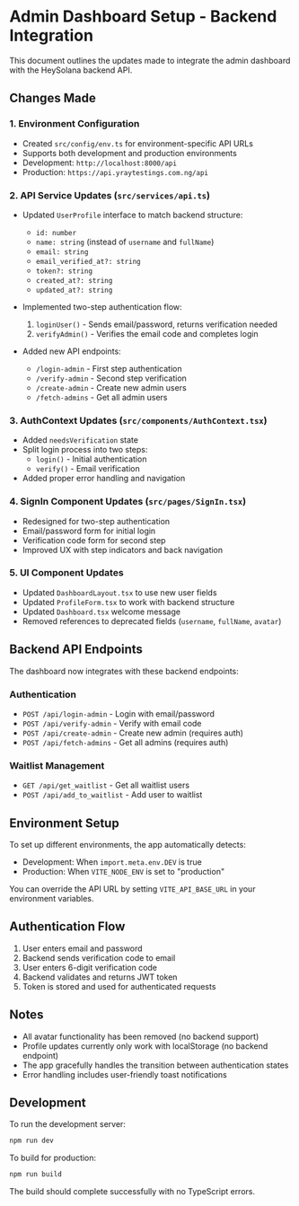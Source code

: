 # Admin Dashboard Setup - Backend Integration

This document outlines the updates made to integrate the admin dashboard with the HeySolana backend API.

## Changes Made

### 1. Environment Configuration
- Created `src/config/env.ts` for environment-specific API URLs
- Supports both development and production environments
- Development: `http://localhost:8000/api`
- Production: `https://api.yraytestings.com.ng/api`

### 2. API Service Updates (`src/services/api.ts`)
- Updated `UserProfile` interface to match backend structure:
  - `id: number`
  - `name: string` (instead of `username` and `fullName`)
  - `email: string`
  - `email_verified_at?: string`
  - `token?: string`
  - `created_at?: string`
  - `updated_at?: string`

- Implemented two-step authentication flow:
  1. `loginUser()` - Sends email/password, returns verification needed
  2. `verifyAdmin()` - Verifies the email code and completes login

- Added new API endpoints:
  - `/login-admin` - First step authentication
  - `/verify-admin` - Second step verification
  - `/create-admin` - Create new admin users
  - `/fetch-admins` - Get all admin users

### 3. AuthContext Updates (`src/components/AuthContext.tsx`)
- Added `needsVerification` state
- Split login process into two steps:
  - `login()` - Initial authentication
  - `verify()` - Email verification
- Added proper error handling and navigation

### 4. SignIn Component Updates (`src/pages/SignIn.tsx`)
- Redesigned for two-step authentication
- Email/password form for initial login
- Verification code form for second step
- Improved UX with step indicators and back navigation

### 5. UI Component Updates
- Updated `DashboardLayout.tsx` to use new user fields
- Updated `ProfileForm.tsx` to work with backend structure
- Updated `Dashboard.tsx` welcome message
- Removed references to deprecated fields (`username`, `fullName`, `avatar`)

## Backend API Endpoints

The dashboard now integrates with these backend endpoints:

### Authentication
- `POST /api/login-admin` - Login with email/password
- `POST /api/verify-admin` - Verify with email code
- `POST /api/create-admin` - Create new admin (requires auth)
- `POST /api/fetch-admins` - Get all admins (requires auth)

### Waitlist Management
- `GET /api/get_waitlist` - Get all waitlist users
- `POST /api/add_to_waitlist` - Add user to waitlist

## Environment Setup

To set up different environments, the app automatically detects:
- Development: When `import.meta.env.DEV` is true
- Production: When `VITE_NODE_ENV` is set to "production"

You can override the API URL by setting `VITE_API_BASE_URL` in your environment variables.

## Authentication Flow

1. User enters email and password
2. Backend sends verification code to email
3. User enters 6-digit verification code
4. Backend validates and returns JWT token
5. Token is stored and used for authenticated requests

## Notes

- All avatar functionality has been removed (no backend support)
- Profile updates currently only work with localStorage (no backend endpoint)
- The app gracefully handles the transition between authentication states
- Error handling includes user-friendly toast notifications

## Development

To run the development server:
```bash
npm run dev
```

To build for production:
```bash
npm run build
```

The build should complete successfully with no TypeScript errors. 